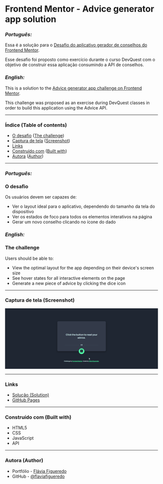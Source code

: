 # Frontend Mentor - Advice generator app solution

### <i>Português:</i>
Essa é a solução para o [Desafio do aplicativo gerador de conselhos do Frontend Mentor](https://www.frontendmentor.io/challenges/advice-generator-app-QdUG-13db). 

Esse desafio foi proposto como exercício durante o curso DevQuest com o objetivo de construir essa aplicação consumindo a API de conselhos.

### <i>English:</i>
This is a solution to the [Advice generator app challenge on Frontend Mentor](https://www.frontendmentor.io/challenges/advice-generator-app-QdUG-13db). 

This challenge was proposed as an exercise during DevQuest classes in order to build this application using the Advice API.
________________________________________________

### Índice (Table of contents)

- [O desafio](#o-desafio) ([The challenge](#the-challenge))
- [Captura de tela](#captura-de-tela-screenshot) ([Screenshot](#captura-de-tela-screenshot))
- [Links](#links)
- [Construído com](#construído-com-built-with) ([Built with](#construído-com-built-with))
- [Autora](#autora-author) ([Author](#autora-author))
_________________________________________________

### <i>Português:</i>
### O desafio

Os usuários devem ser capazes de:

- Ver o layout ideal para o aplicativo, dependendo do tamanho da tela do dispositivo
- Ver os estados de foco para todos os elementos interativos na página
- Gerar um novo conselho clicando no ícone do dado

### <i>English:</i>
### The challenge
Users should be able to:

- View the optimal layout for the app depending on their device's screen size
- See hover states for all interactive elements on the page
- Generate a new piece of advice by clicking the dice icon
_________________________________________________

### Captura de tela (Screenshot)


![](src/images/advice-generator-app.gif)
__________________________________________________

### Links

- [Solução (Solution)](https://github.com/flaviafigueredo/advice-generator-app)
- [GitHub Pages](https://flaviafigueredo.github.io/advice-generator-app/)
__________________________________________________

### Construído com (Built with)

- HTML5
- CSS
- JavaScript
- API
__________________________________________________

### Autora (Author)

- Portfólio - [Flávia Figueredo](https://flaviafigueredo.github.io/mini-portfolio/)
- GitHub - [@flaviafigueredo](https://github.com/flaviafigueredo)